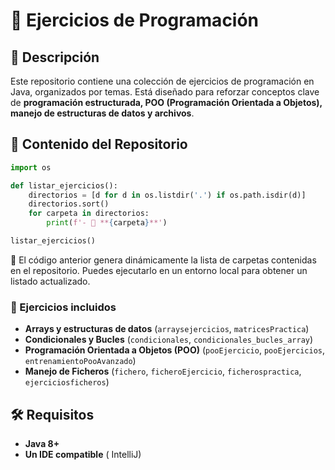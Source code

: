 # 🚀 Ejercicios de Programación

## 📌 Descripción
Este repositorio contiene una colección de ejercicios de programación en Java, organizados por temas. Está diseñado para reforzar conceptos clave de **programación estructurada, POO (Programación Orientada a Objetos), manejo de estructuras de datos y archivos**.

## 📂 Contenido del Repositorio

```python
import os

def listar_ejercicios():
    directorios = [d for d in os.listdir('.') if os.path.isdir(d)]
    directorios.sort()
    for carpeta in directorios:
        print(f'- 📁 **{carpeta}**')

listar_ejercicios()
```

🔹 El código anterior genera dinámicamente la lista de carpetas contenidas en el repositorio. Puedes ejecutarlo en un entorno local para obtener un listado actualizado.

### 📁 Ejercicios incluidos
- **Arrays y estructuras de datos** (`arraysejercicios`, `matricesPractica`)
- **Condicionales y Bucles** (`condicionales`, `condicionales_bucles_array`)
- **Programación Orientada a Objetos (POO)** (`pooEjercicio`, `pooEjercicios`, `entrenamientoPooAvanzado`)
- **Manejo de Ficheros** (`fichero`, `ficheroEjercicio`, `ficherospractica`, `ejerciciosficheros`)

## 🛠 Requisitos
- **Java 8+**
- **Un IDE compatible** ( IntelliJ)


